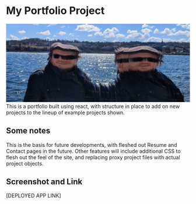 # My Portfolio Project
![My Face](./src/assets/aboutme_img.jpg)
This is a portfolio built using react, with structure in place to add on new projects to the lineup of example projects shown.

## Some notes
This is the basis for future developments, with fleshed out Resume and Contact pages in the future. Other features will include additional CSS to flesh out the feel of the site, and replacing proxy project files with actual project objects.

## Screenshot and Link
[DEPLOYED APP LINK]